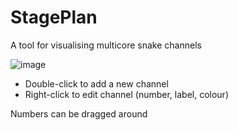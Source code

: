 # StagePlan
A tool for visualising multicore snake channels

![image](https://github.com/ViciousSquid/StagePlan/assets/161540961/8ef3f3c8-e2a8-42b2-ab5b-4a4bf01dc2e0)


* Double-click to add a new channel
* Right-click to edit channel (number, label, colour)

Numbers can be dragged around
